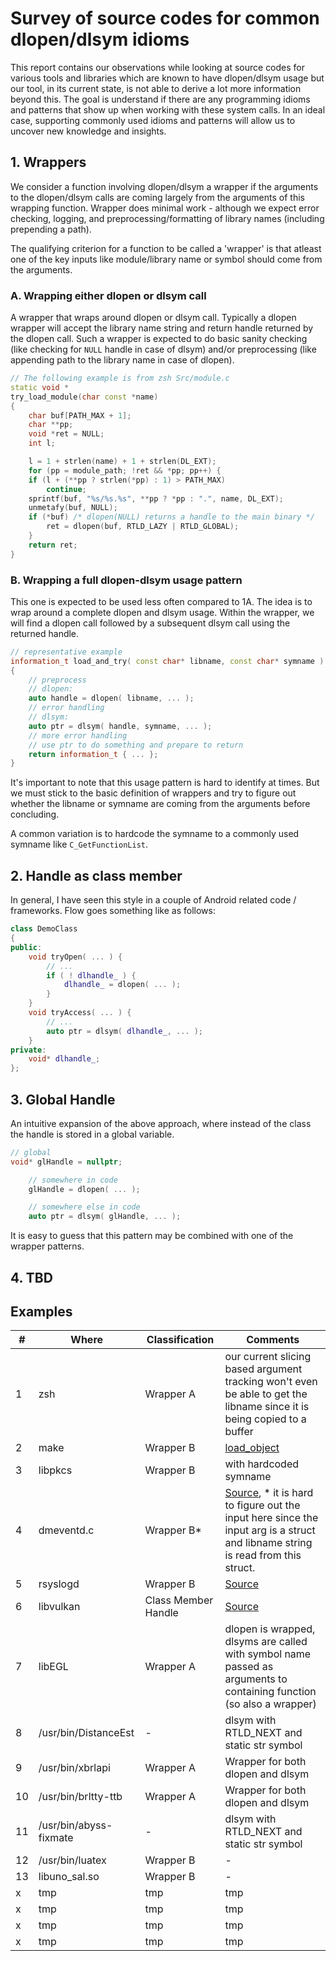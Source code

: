 # Survey of source codes for common dlopen/dlsym idioms

This report contains our observations while looking at source codes for various tools and libraries which are known to have dlopen/dlsym usage but our tool, in its current state, is not able to derive a lot more information beyond this. The goal is understand if there are any programming idioms and patterns that show up when working with these system calls. In an ideal case, supporting commonly used idioms and patterns will allow us to uncover new knowledge and insights.

## 1. Wrappers

We consider a function involving dlopen/dlsym a wrapper if the arguments to the dlopen/dlsym calls are coming largely from the arguments of this wrapping function. Wrapper does minimal work - although we expect error checking, logging, and preprocessing/formatting of library names (including prepending a path).

The qualifying criterion for a function to be called a 'wrapper' is that atleast one of the key inputs like module/library name or symbol should come from the arguments. 

### A. Wrapping either dlopen or dlsym call
A wrapper that wraps around dlopen or dlsym call. Typically a dlopen wrapper will accept the library name string and return handle returned by the dlopen call. Such a wrapper is expected to do basic sanity checking (like checking for `NULL` handle in case of dlsym) and/or preprocessing (like appending path to the library name in case of dlopen).

```cpp
// The following example is from zsh Src/module.c
static void *
try_load_module(char const *name)
{
    char buf[PATH_MAX + 1];
    char **pp;
    void *ret = NULL;
    int l;

    l = 1 + strlen(name) + 1 + strlen(DL_EXT);
    for (pp = module_path; !ret && *pp; pp++) {
	if (l + (**pp ? strlen(*pp) : 1) > PATH_MAX)
	    continue;
	sprintf(buf, "%s/%s.%s", **pp ? *pp : ".", name, DL_EXT);
	unmetafy(buf, NULL);
	if (*buf) /* dlopen(NULL) returns a handle to the main binary */
	    ret = dlopen(buf, RTLD_LAZY | RTLD_GLOBAL);
    }
    return ret;
}

```

### B. Wrapping a full dlopen-dlsym usage pattern
This one is expected to be used less often compared to 1A. The idea is to wrap around a complete dlopen and dlsym usage. Within the wrapper, we will find a dlopen call followed by a subsequent dlsym call using the returned handle.

```cpp
// representative example
information_t load_and_try( const char* libname, const char* symname )
{
    // preprocess
    // dlopen:
    auto handle = dlopen( libname, ... );
    // error handling
    // dlsym:
    auto ptr = dlsym( handle, symname, ... );
    // more error handling
    // use ptr to do something and prepare to return
    return information_t { ... };
}
```

It's important to note that this usage pattern is hard to identify at times. But we must stick to the basic definition of wrappers and try to figure out whether the libname or symname are coming from the arguments before concluding.

A common variation is to hardcode the symname to a commonly used symname like `C_GetFunctionList`.

## 2. Handle as class member
In general, I have seen this style in a couple of Android related code / frameworks. Flow goes something like as follows:
```cpp
class DemoClass
{
public:
    void tryOpen( ... ) {
        // ...
        if ( ! dlhandle_ ) {
            dlhandle_ = dlopen( ... );
        }   
    }
    void tryAccess( ... ) {
        // ...
        auto ptr = dlsym( dlhandle_, ... ); 
    }
private:
    void* dlhandle_;
};
```

## 3. Global Handle
An intuitive expansion of the above approach, where instead of the class the handle is stored in a global variable.

```cpp
// global
void* glHandle = nullptr;

    // somewhere in code
    glHandle = dlopen( ... );

    // somewhere else in code
    auto ptr = dlsym( glHandle, ... ); 
```
It is easy to guess that this pattern may be combined with one of the wrapper patterns.

## 4. TBD


## Examples
| # | Where       | Classification | Comments |
| - | ----------- | -------------- | -------- |
| 1 | zsh         | Wrapper A      | our current slicing based argument tracking won't even be able to get the libname since it is being copied to a buffer|
| 2 | make        | Wrapper B      | [load_object](https://github.com/wkusnierczyk/make/blob/master/load.c#L48) |
| 3 | libpkcs  | Wrapper B      | with hardcoded symname |
| 4 | dmeventd.c | Wrapper B* | [Source](https://android.googlesource.com/platform/external/lvm2/+/d44af0be2c6f4652eafd90a70e7ba5f24c0f6d5a/daemons/dmeventd/dmeventd.c), * it is hard to figure out the input here since the input arg is a struct and libname string is read from this struct. |
| 5 | rsyslogd | Wrapper B | [Source](https://github.com/rsyslog/rsyslog/blob/master/runtime/modules.c#L1088) |
| 6 | libvulkan | Class Member Handle | [Source](https://android.googlesource.com/platform/frameworks/native/+/master/vulkan/libvulkan/layers_extensions.cpp) |
| 7 | libEGL | Wrapper A | dlopen is wrapped, dlsyms are called with symbol name passed as arguments to containing function (so also a wrapper) | 
| 8 | /usr/bin/DistanceEst | - | dlsym with RTLD_NEXT and static str symbol |
| 9 | /usr/bin/xbrlapi | Wrapper A | Wrapper for both dlopen and dlsym |
| 10 | /usr/bin/brltty-ttb | Wrapper A | Wrapper for both dlopen and dlsym |
| 11 | /usr/bin/abyss-fixmate | - | dlsym with RTLD_NEXT and static str symbol |
| 12 | /usr/bin/luatex | Wrapper B | - |
| 13 | libuno_sal.so | Wrapper B | - |
| x | tmp | tmp | tmp |
| x | tmp | tmp | tmp |
| x | tmp | tmp | tmp |
| x | tmp | tmp | tmp |